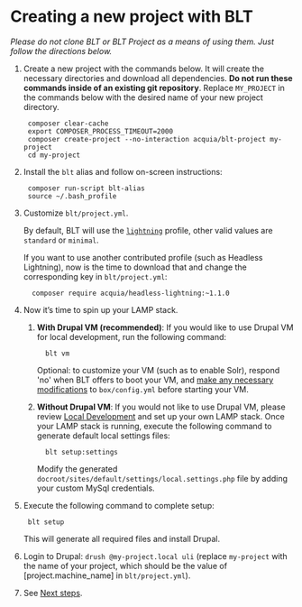 # Creating a new project with BLT

*Please do not clone BLT or BLT Project as a means of using them. Just follow the directions below.*

1. Create a new project with the commands below. It will create the necessary directories and download all dependencies. **Do not run these commands inside of an existing git repository**. Replace `MY_PROJECT` in the commands below with the desired name of your new project directory.

        composer clear-cache
        export COMPOSER_PROCESS_TIMEOUT=2000
        composer create-project --no-interaction acquia/blt-project my-project
        cd my-project

1. Install the `blt` alias and follow on-screen instructions:

        composer run-script blt-alias
        source ~/.bash_profile

1. Customize `blt/project.yml`.

    By default, BLT will use the [`lightning`](https://github.com/acquia/lightning) profile, other valid values are `standard` or `minimal`.

    If you want to use another contributed profile (such as Headless Lightning), now is the time to download that and change the corresponding key in `blt/project.yml`:

         composer require acquia/headless-lightning:~1.1.0

1. Now it’s time to spin up your LAMP stack.

    1. **With Drupal VM (recommended)**: If you would like to use Drupal VM for local development, run the following command:

             blt vm

       Optional: to customize your VM (such as to enable Solr), respond 'no' when BLT offers to boot your VM, and [make any necessary modifications](http://docs.drupalvm.com/en/latest/getting-started/configure-drupalvm/) to `box/config.yml` before starting your VM.

    1. **Without Drupal VM**: If you would not like to use Drupal VM, please review [Local Development](http://blt.readthedocs.io/en/8.x/readme/local-development/) and set up your own LAMP stack. Once your LAMP stack is running, execute the following command to generate default local settings files:

             blt setup:settings

       Modify the generated `docroot/sites/default/settings/local.settings.php` file by adding your custom MySql credentials.

1. Execute the following command to complete setup:

        blt setup

    This will generate all required files and install Drupal.

1. Login to Drupal: `drush @my-project.local uli` (replace `my-project` with the name of your project, which should be the value of [project.machine_name] in `blt/project.yml`).

1. See [Next steps](next-steps.md).
